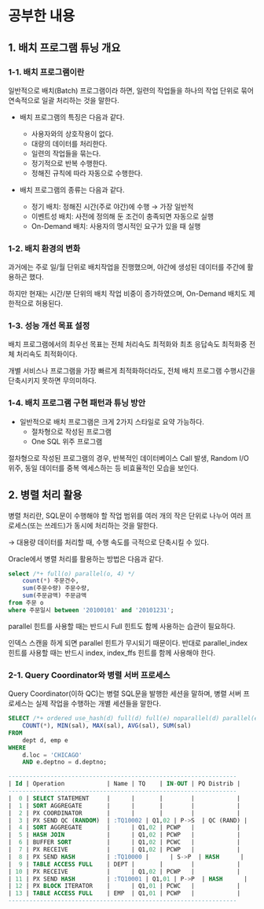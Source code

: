 # 공부한 내용

## 1. 배치 프로그램 튜닝 개요

### 1-1. 배치 프로그램이란

일반적으로 배치(Batch) 프로그램이라 하면, 일련의 작업들을 하나의 작업 단위로 묶어 연속적으로 일괄 처리하는 것을 말한다.

- 배치 프로그램의 특징은 다음과 같다.
    - 사용자와의 상호작용이 없다.
    - 대량의 데이터를 처리한다.
    - 일련의 작업들을 묶는다.
    - 정기적으로 반복 수행한다.
    - 정해진 규칙에 따라 자동으로 수행한다.

- 배치 프로그램의 종류는 다음과 같다.
    - 정기 배치: 정해진 시간(주로 야간)에 수행 → 가장 일반적
    - 이벤트성 배치: 사전에 정의해 둔 조건이 충족되면 자동으로 실행
    - On-Demand 배치: 사용자의 명시적인 요구가 있을 때 실행

### 1-2. 배치 환경의 변화

과거에는 주로 일/월 단위로 배치작업을 진행했으며, 야간에 생성된 데이터를 주간에 활용하곤 했다.

하지만 현재는 시간/분 단위의 배치 작업 비중이 증가하였으며, On-Demand 배치도 제한적으로 허용된다.

### 1-3. 성능 개선 목표 설정

배치 프로그램에서의 최우선 목표는 전체 처리속도 최적화와 최초 응답속도 최적화중 전체 처리속도 최적화이다.

개별 서비스나 프로그램을 가장 빠르게 최적화하더라도, 전체 배치 프로그램 수행시간을 단축시키지 못하면 무의미하다.

### 1-4. 배치 프로그램 구현 패턴과 튜닝 방안

- 일반적으로 배치 프로그램은 크게 2가지 스타일로 요약 가능하다.
    - 절차형으로 작성된 프로그램
    - One SQL 위주 프로그램

절차형으로 작성된 프로그램의 경우, 반복적인 데이터베이스 Call 발생, Random I/O 위주, 동일 데이터를 중복 엑세스하는 등 비효율적인 모습을 보인다.

## 2. 병렬 처리 활용

병렬 처리란, SQL문이 수행해야 할 작업 범위를 여러 개의 작은 단위로 나누어 여러 프로세스(또는 쓰레드)가 동시에 처리하는 것을 말한다.

→ 대용량 데이터를 처리할 때, 수행 속도를 극적으로 단축시킬 수 있다.

Oracle에서 병렬 처리를 활용하는 방법은 다음과 같다.

```sql
select /*+ full(o) parallel(o, 4) */ 
	count(*) 주문건수, 
	sum(주문수량) 주문수량, 
	sum(주문금액) 주문금액 
from 주문 o 
where 주문일시 between '20100101' and '20101231';
```

parallel 힌트를 사용할 때는 반드시 Full 힌트도 함께 사용하는 습관이 필요하다.

인덱스 스캔을 하게 되면 parallel 힌트가 무시되기 때문이다. 반대로 parallel_index 힌트를 사용할 때는 반드시 index, index_ffs 힌트를 함께 사용해야 한다.

### 2-1. **Query Coordinator와 병렬 서버 프로세스**

Query Coordinator(이하 QC)는 병렬 SQL문을 발행한 세션을 말하며, 병렬 서버 프로세스는 실제 작업을 수행하는 개별 세션들을 말한다.

```sql
SELECT /*+ ordered use_hash(d) full(d) full(e) noparallel(d) parallel(e 4) */
    COUNT(*), MIN(sal), MAX(sal), AVG(sal), SUM(sal)
FROM
    dept d, emp e
WHERE
    d.loc = 'CHICAGO'
    AND e.deptno = d.deptno;

-----------------------------------------------------------------
| Id | Operation            | Name | TQ    | IN-OUT | PQ Distrib |
-----------------------------------------------------------------
|  0 | SELECT STATEMENT     |      |       |        |            |
|  1 | SORT AGGREGATE       |      |       |        |            |
|  2 | PX COORDINATOR       |      |       |        |            |
|  3 | PX SEND QC (RANDOM)  | :TQ10002 | Q1,02 | P->S  | QC (RAND) |
|  4 | SORT AGGREGATE       |      | Q1,02 | PCWP   |            |
|  5 | HASH JOIN            |      | Q1,02 | PCWP   |            |
|  6 | BUFFER SORT          |      | Q1,02 | PCWC   |            |
|  7 | PX RECEIVE           |      | Q1,02 | PCWP   |            |
|  8 | PX SEND HASH         | :TQ10000 |      | S->P  | HASH      |
|  9 | TABLE ACCESS FULL    | DEPT |       |        |            |
| 10 | PX RECEIVE           |      | Q1,02 | PCWP   |            |
| 11 | PX SEND HASH         | :TQ10001 | Q1,01 | P->P  | HASH      |
| 12 | PX BLOCK ITERATOR    |      | Q1,01 | PCWC   |            |
| 13 | TABLE ACCESS FULL    | EMP  | Q1,01 | PCWP   |            |
-----------------------------------------------------------------
```



